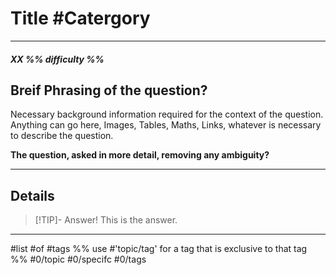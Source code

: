 # Title  #Catergory
---
##### XX %% difficulty %%
## Breif Phrasing of the question?
Necessary background information required for the context of the question. Anything can go here, Images, Tables, Maths, Links, whatever is necessary to describe the question.

**The question, asked in more detail, removing any ambiguity?**

---
## Details

> [!TIP]- Answer!
> This is the answer.

---
#list #of #tags %% use #'topic/tag' for a tag that is exclusive to that tag %%
#0/topic #0/specifc #0/tags
